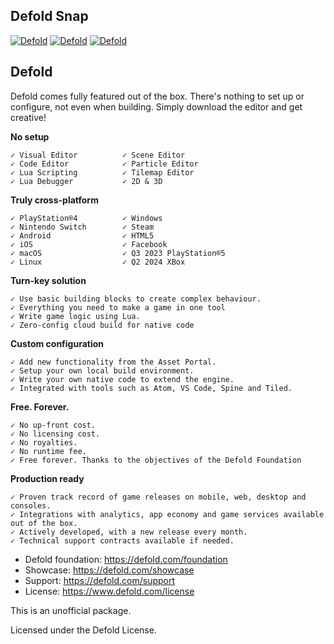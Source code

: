 ## Defold Snap

[![Defold](https://github.com/popey/defold-snap/actions/workflows/test-snap-can-build.yml/badge.svg)](https://github.com/popey/defold-snap/actions)
[![Defold](https://snapcraft.io/defold/badge.svg)](https://snapcraft.io/defold)
[![Defold](https://snapcraft.io/defold/trending.svg?name=0)](https://snapcraft.io/defold)

## Defold

Defold comes fully featured out of the box. There's nothing to set up or configure, not even when building. Simply download the editor and get creative!

**No setup**

    ✓ Visual Editor          ✓ Scene Editor
    ✓ Code Editor            ✓ Particle Editor
    ✓ Lua Scripting          ✓ Tilemap Editor
    ✓ Lua Debugger           ✓ 2D & 3D

**Truly cross-platform**

    ✓ PlayStation®4          ✓ Windows
    ✓ Nintendo Switch        ✓ Steam
    ✓ Android                ✓ HTML5
    ✓ iOS                    ✓ Facebook
    ✓ macOS                  ✓ Q3 2023 PlayStation®5
    ✓ Linux                  ✓ Q2 2024 XBox

**Turn-key solution**

    ✓ Use basic building blocks to create complex behaviour.
    ✓ Everything you need to make a game in one tool
    ✓ Write game logic using Lua.
    ✓ Zero-config cloud build for native code

**Custom configuration**

    ✓ Add new functionality from the Asset Portal.
    ✓ Setup your own local build environment.
    ✓ Write your own native code to extend the engine.
    ✓ Integrated with tools such as Atom, VS Code, Spine and Tiled.

**Free. Forever.**

    ✓ No up-front cost.
    ✓ No licensing cost.
    ✓ No royalties.
    ✓ No runtime fee.
    ✓ Free forever. Thanks to the objectives of the Defold Foundation 

**Production ready**

    ✓ Proven track record of game releases on mobile, web, desktop and consoles. 
    ✓ Integrations with analytics, app economy and game services available out of the box.
    ✓ Actively developed, with a new release every month.
    ✓ Technical support contracts available if needed. 

* Defold foundation: https://defold.com/foundation
* Showcase: https://defold.com/showcase
* Support: https://defold.com/support
* License: https://www.defold.com/license

This is an unofficial package.

Licensed under the Defold License.